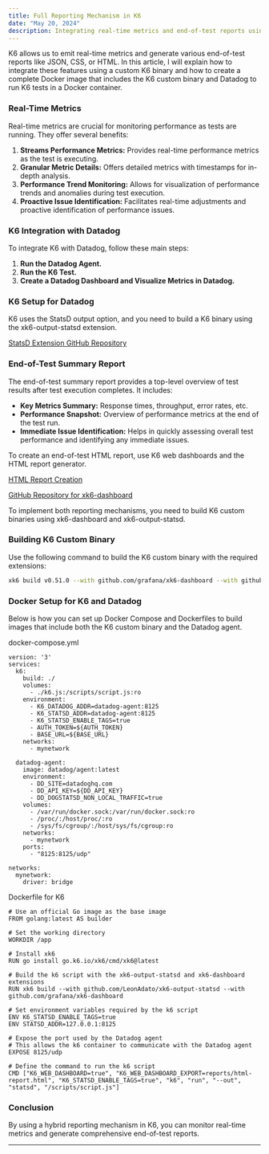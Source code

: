 ```yaml
---
title: Full Reporting Mechanism in K6
date: "May 20, 2024"
description: Integrating real-time metrics and end-of-test reports using K6 with Datadog, including Docker setup for custom K6 binaries.
---
```


K6 allows us to emit real-time metrics and generate various end-of-test reports like JSON, CSS, or HTML. In this article, I will explain how to integrate these features using a custom K6 binary and how to create a complete Docker image that includes the K6 custom binary and Datadog to run K6 tests in a Docker container.

### Real-Time Metrics

Real-time metrics are crucial for monitoring performance as tests are running. They offer several benefits:

1. **Streams Performance Metrics:** Provides real-time performance metrics as the test is executing.
2. **Granular Metric Details:** Offers detailed metrics with timestamps for in-depth analysis.
3. **Performance Trend Monitoring:** Allows for visualization of performance trends and anomalies during test execution.
4. **Proactive Issue Identification:** Facilitates real-time adjustments and proactive identification of performance issues.

### K6 Integration with Datadog

To integrate K6 with Datadog, follow these main steps:

1. **Run the Datadog Agent.**
2. **Run the K6 Test.**
3. **Create a Datadog Dashboard and Visualize Metrics in Datadog.**

### K6 Setup for Datadog

K6 uses the StatsD output option, and you need to build a K6 binary using the xk6-output-statsd extension.

[StatsD Extension GitHub Repository](https://github.com/LeonAdato/xk6-output-statsd)

### End-of-Test Summary Report

The end-of-test summary report provides a top-level overview of test results after test execution completes. It includes:

- **Key Metrics Summary:** Response times, throughput, error rates, etc.
- **Performance Snapshot:** Overview of performance metrics at the end of the test run.
- **Immediate Issue Identification:** Helps in quickly assessing overall test performance and identifying any immediate issues.

To create an end-of-test HTML report, use K6 web dashboards and the HTML report generator.

[HTML Report Creation](https://qualitywithmillan.github.io/post/2024/01/k6-with-real-time-performance-monitoring-with-web-dashboards.html)

[GitHub Repository for xk6-dashboard](https://github.com/grafana/xk6-dashboard)

To implement both reporting mechanisms, you need to build K6 custom binaries using xk6-dashboard and xk6-output-statsd.

### Building K6 Custom Binary

Use the following command to build the K6 custom binary with the required extensions:

```bash
xk6 build v0.51.0 --with github.com/grafana/xk6-dashboard --with github.com/LeonAdato/xk6-output-statsd
```

### Docker Setup for K6 and Datadog

Below is how you can set up Docker Compose and Dockerfiles to build images that include both the K6 custom binary and the Datadog agent.

docker-compose.yml

```shell
version: '3'
services:
  k6:
    build: ./
    volumes:
      - ./k6.js:/scripts/script.js:ro
    environment:
      - K6_DATADOG_ADDR=datadog-agent:8125
      - K6_STATSD_ADDR=datadog-agent:8125
      - K6_STATSD_ENABLE_TAGS=true
      - AUTH_TOKEN=${AUTH_TOKEN}
      - BASE_URL=${BASE_URL}
    networks:
      - mynetwork

  datadog-agent:
    image: datadog/agent:latest
    environment:
      - DD_SITE=datadoghq.com
      - DD_API_KEY=${DD_API_KEY}
      - DD_DOGSTATSD_NON_LOCAL_TRAFFIC=true
    volumes:
      - /var/run/docker.sock:/var/run/docker.sock:ro
      - /proc/:/host/proc/:ro
      - /sys/fs/cgroup/:/host/sys/fs/cgroup:ro
    networks:
      - mynetwork
    ports:
      - "8125:8125/udp"

networks:
  mynetwork:
    driver: bridge

  ```

Dockerfile for K6

  ```shell
  # Use an official Go image as the base image
FROM golang:latest AS builder

# Set the working directory
WORKDIR /app

# Install xk6
RUN go install go.k6.io/xk6/cmd/xk6@latest

# Build the k6 script with the xk6-output-statsd and xk6-dashboard extensions
RUN xk6 build --with github.com/LeonAdato/xk6-output-statsd --with github.com/grafana/xk6-dashboard

# Set environment variables required by the k6 script
ENV K6_STATSD_ENABLE_TAGS=true
ENV STATSD_ADDR=127.0.0.1:8125

# Expose the port used by the Datadog agent
# This allows the k6 container to communicate with the Datadog agent
EXPOSE 8125/udp

# Define the command to run the k6 script
CMD ["K6_WEB_DASHBOARD=true", "K6_WEB_DASHBOARD_EXPORT=reports/html-report.html", "K6_STATSD_ENABLE_TAGS=true", "k6", "run", "--out", "statsd", "/scripts/script.js"]

```

### Conclusion

By using a hybrid reporting mechanism in K6, you can monitor real-time metrics and generate comprehensive end-of-test reports. 

---